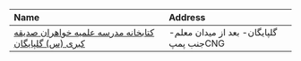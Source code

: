 | Name                                                            | Address                                 |
|:----------------------------------------------------------------|:----------------------------------------|
| [کتابخانه مدرسه علمیه خواهران صدیقه کبری (س) گلپایگان](http://) | گلپایگان- بعد از میدان معلم- جنب پمپCNG |